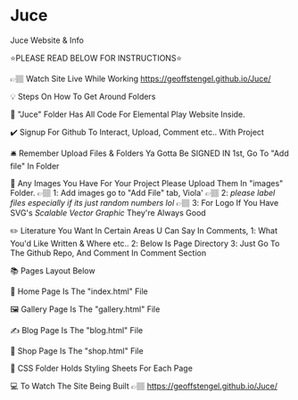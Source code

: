 # Juce
Juce Website &amp; Info

⭐PLEASE READ BELOW FOR INSTRUCTIONS⭐

👉🏽 Watch Site Live While Working https://geoffstengel.github.io/Juce/

💡 Steps On How To Get Around Folders

🏺 "Juce" Folder Has All Code For Elemental Play Website Inside.

✔️ Signup For Github To Interact, Upload, Comment etc.. With Project

🛎️ Remember Upload Files & Folders Ya Gotta Be SIGNED IN 1st, Go To "Add file" In Folder

📸 Any Images You Have For Your Project Please Upload Them In "images" Folder.
👉🏽 1️: Add images go to "Add File" tab,  Viola'
👉🏽 2️: *please label files especially if its just random numbers lol*
👉🏽 3️: For Logo If You Have SVG's *Scalable Vector Graphic* They're Always Good

✏️ Literature You Want In Certain Areas U Can Say In Comments, 
    1️: What You'd Like Written & Where etc..
    2️: Below Is Page Directory
    3️: Just Go To The Github Repo, And Comment In Comment Section

📚 Pages Layout Below

🏡 Home Page Is The "index.html" File

🖼️ Gallery Page Is The "gallery.html" File

✍️ Blog Page Is The "blog.html" File

🛒 Shop Page Is The "shop.html" File

💃 CSS Folder Holds Styling Sheets For Each Page

💻 To Watch The Site Being Built 👉🏽 https://geoffstengel.github.io/Juce/

